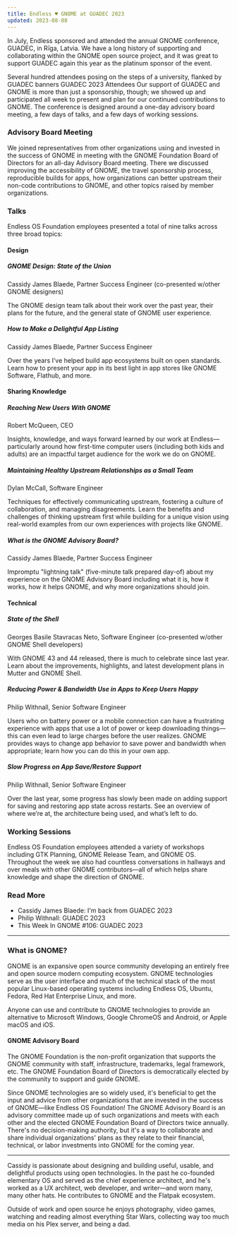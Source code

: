 ```yaml
---
title: Endless ♥ GNOME at GUADEC 2023
updated: 2023-08-08
---
```


In July, Endless sponsored and attended the annual GNOME conference, GUADEC, in Rīga, Latvia. We have a long history of supporting and collaborating within the GNOME open source project, and it was great to support GUADEC again this year as the platinum sponsor of the event.

Several hundred attendees posing on the steps of a university, flanked by GUADEC banners
GUADEC 2023 Attendees
Our support of GUADEC and GNOME is more than just a sponsorship, though; we showed up and participated all week to present and plan for our continued contributions to GNOME. The conference is designed around a one-day advisory board meeting, a few days of talks, and a few days of working sessions.

### Advisory Board Meeting
We joined representatives from other organizations using and invested in the success of GNOME in meeting with the GNOME Foundation Board of Directors for an all-day Advisory Board meeting. There we discussed improving the accessibility of GNOME, the travel sponsorship process, reproducible builds for apps, how organizations can better upstream their non-code contributions to GNOME, and other topics raised by member organizations.

### Talks
Endless OS Foundation employees presented a total of nine talks across three broad topics:

#### Design

##### GNOME Design: State of the Union
Cassidy James Blaede, Partner Success Engineer (co-presented w/other GNOME designers)

The GNOME design team talk about their work over the past year, their plans for the future, and the general state of GNOME user experience.

##### How to Make a Delightful App Listing
Cassidy James Blaede, Partner Success Engineer 

Over the years I’ve helped build app ecosystems built on open standards. Learn how to present your app in its best light in app stores like GNOME Software, Flathub, and more.

#### Sharing Knowledge

##### Reaching New Users With GNOME
Robert McQueen, CEO

Insights, knowledge, and ways forward learned by our work at Endless—particularly around how first-time computer users (including both kids and adults) are an impactful target audience for the work we do on GNOME.

##### Maintaining Healthy Upstream Relationships as a Small Team
Dylan McCall, Software Engineer

Techniques for effectively communicating upstream, fostering a culture of collaboration, and managing disagreements. Learn the benefits and challenges of thinking upstream first while building for a unique vision using real-world examples from our own experiences with projects like GNOME.

##### What is the GNOME Advisory Board?
Cassidy James Blaede, Partner Success Engineer

Impromptu "lightning talk" (five-minute talk prepared day-of) about my experience on the GNOME Advisory Board including what it is, how it works, how it helps GNOME, and why more organizations should join.

#### Technical

##### State of the Shell
Georges Basile Stavracas Neto, Software Engineer (co-presented w/other GNOME Shell developers)

With GNOME 43 and 44 released, there is much to celebrate since last year. Learn about the improvements, highlights, and latest development plans in Mutter and GNOME Shell.

##### Reducing Power & Bandwidth Use in Apps to Keep Users Happy
Philip Withnall, Senior Software Engineer

Users who on battery power or a mobile connection can have a frustrating experience with apps that use a lot of power or keep downloading things—this can even lead to large charges before the user realizes. GNOME provides ways to change app behavior to save power and bandwidth when appropriate; learn how you can do this in your own app. 

##### Slow Progress on App Save/Restore Support
Philip Withnall, Senior Software Engineer

Over the last year, some progress has slowly been made on adding support for saving and restoring app state across restarts. See an overview of where we’re at, the architecture being used, and what’s left to do.

### Working Sessions
Endless OS Foundation employees attended a variety of workshops including GTK Planning, GNOME Release Team, and GNOME OS. Throughout the week we also had countless conversations in hallways and over meals with other GNOME contributors—all of which helps share knowledge and shape the direction of GNOME.

### Read More

- Cassidy James Blaede: I'm back from GUADEC 2023 
- Philip Withnall: GUADEC 2023 
- This Week In GNOME #106: GUADEC 2023 

---

### What is GNOME?
GNOME is an expansive open source community developing an entirely free and open source modern computing ecosystem. GNOME technologies serve as the user interface and much of the technical stack of the most popular Linux-based operating systems including Endless OS, Ubuntu, Fedora, Red Hat Enterprise Linux, and more.

Anyone can use and contribute to GNOME technologies to provide an alternative to Microsoft Windows, Google ChromeOS and Android, or Apple macOS and iOS.

#### GNOME Advisory Board
The GNOME Foundation is the non-profit organization that supports the GNOME community with staff, infrastructure, trademarks, legal framework, etc. The GNOME Foundation Board of Directors is democratically elected by the community to support and guide GNOME.

Since GNOME technologies are so widely used, it's beneficial to get the input and advice from other organizations that are invested in the success of GNOME—like Endless OS Foundation! The GNOME Advisory Board is an advisory committee made up of such organizations and meets with each other and the elected GNOME Foundation Board of Directors twice annually. There's no decision-making authority, but it's a way to collaborate and share individual organizations' plans as they relate to their financial, technical, or labor investments into GNOME for the coming year.

---

Cassidy is passionate about designing and building useful, usable, and delightful products using open technologies. In the past he co-founded elementary OS and served as the chief experience architect, and he's worked as a UX architect, web developer, and writer—and worn many, many other hats. He contributes to GNOME and the Flatpak ecosystem.

Outside of work and open source he enjoys photography, video games, watching and reading almost everything Star Wars, collecting way too much media on his Plex server, and being a dad.
